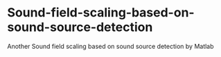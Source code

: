 # Sound-field-scaling-based-on-sound-source-detection
 Another Sound field scaling based on sound source detection by Matlab

